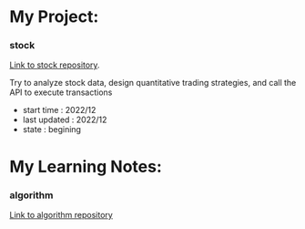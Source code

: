 
# My Project:

### stock

[Link to stock repository](https://github.com/zhujunan/stock).

Try to analyze stock data, design quantitative trading strategies, and call the API to execute transactions

*   start time   : 2022/12
*   last updated : 2022/12
*   state        : begining

# My Learning Notes:

### algorithm

[Link to algorithm repository](https://github.com/zhujunan/fucking-algorithm)



